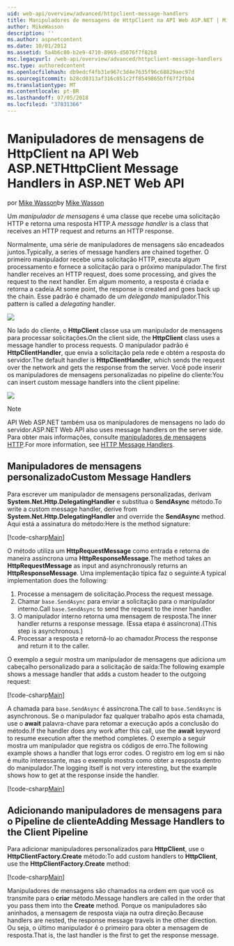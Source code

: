 ```yaml
---
uid: web-api/overview/advanced/httpclient-message-handlers
title: Manipuladores de mensagens de HttpClient na API Web ASP.NET | Microsoft Docs
author: MikeWasson
description: ''
ms.author: aspnetcontent
ms.date: 10/01/2012
ms.assetid: 5a4b6c80-b2e9-4710-8969-d5076f7f82b8
msc.legacyurl: /web-api/overview/advanced/httpclient-message-handlers
msc.type: authoredcontent
ms.openlocfilehash: db9edcf4fb31e967c3d4e7635f96c68829aec97d
ms.sourcegitcommit: b28cd0313af316c051c2ff8549865bff67f2fbb4
ms.translationtype: MT
ms.contentlocale: pt-BR
ms.lasthandoff: 07/05/2018
ms.locfileid: "37831366"
---
```

<a name="httpclient-message-handlers-in-aspnet-web-api"></a><span data-ttu-id="d12f3-102">Manipuladores de mensagens de HttpClient na API Web ASP.NET</span><span class="sxs-lookup"><span data-stu-id="d12f3-102">HttpClient Message Handlers in ASP.NET Web API</span></span>
====================
<span data-ttu-id="d12f3-103">por [Mike Wasson](https://github.com/MikeWasson)</span><span class="sxs-lookup"><span data-stu-id="d12f3-103">by [Mike Wasson](https://github.com/MikeWasson)</span></span>

<span data-ttu-id="d12f3-104">Um *manipulador de mensagens* é uma classe que recebe uma solicitação HTTP e retorna uma resposta HTTP.</span><span class="sxs-lookup"><span data-stu-id="d12f3-104">A *message handler* is a class that receives an HTTP request and returns an HTTP response.</span></span>

<span data-ttu-id="d12f3-105">Normalmente, uma série de manipuladores de mensagens são encadeados juntos.</span><span class="sxs-lookup"><span data-stu-id="d12f3-105">Typically, a series of message handlers are chained together.</span></span> <span data-ttu-id="d12f3-106">O primeiro manipulador recebe uma solicitação HTTP, executa algum processamento e fornece a solicitação para o próximo manipulador.</span><span class="sxs-lookup"><span data-stu-id="d12f3-106">The first handler receives an HTTP request, does some processing, and gives the request to the next handler.</span></span> <span data-ttu-id="d12f3-107">Em algum momento, a resposta é criada e retorna a cadeia.</span><span class="sxs-lookup"><span data-stu-id="d12f3-107">At some point, the response is created and goes back up the chain.</span></span> <span data-ttu-id="d12f3-108">Esse padrão é chamado de um *delegando* manipulador.</span><span class="sxs-lookup"><span data-stu-id="d12f3-108">This pattern is called a *delegating* handler.</span></span>

![](httpclient-message-handlers/_static/image1.png)

<span data-ttu-id="d12f3-109">No lado do cliente, o **HttpClient** classe usa um manipulador de mensagens para processar solicitações.</span><span class="sxs-lookup"><span data-stu-id="d12f3-109">On the client side, the **HttpClient** class uses a message handler to process requests.</span></span> <span data-ttu-id="d12f3-110">O manipulador padrão é **HttpClientHandler**, que envia a solicitação pela rede e obtém a resposta do servidor.</span><span class="sxs-lookup"><span data-stu-id="d12f3-110">The default handler is **HttpClientHandler**, which sends the request over the network and gets the response from the server.</span></span> <span data-ttu-id="d12f3-111">Você pode inserir os manipuladores de mensagens personalizadas no pipeline do cliente:</span><span class="sxs-lookup"><span data-stu-id="d12f3-111">You can insert custom message handlers into the client pipeline:</span></span>

![](httpclient-message-handlers/_static/image2.png)

> [!NOTE]
> <span data-ttu-id="d12f3-112">API Web ASP.NET também usa os manipuladores de mensagens no lado do servidor.</span><span class="sxs-lookup"><span data-stu-id="d12f3-112">ASP.NET Web API also uses message handlers on the server side.</span></span> <span data-ttu-id="d12f3-113">Para obter mais informações, consulte [manipuladores de mensagens HTTP](http-message-handlers.md).</span><span class="sxs-lookup"><span data-stu-id="d12f3-113">For more information, see [HTTP Message Handlers](http-message-handlers.md).</span></span>


## <a name="custom-message-handlers"></a><span data-ttu-id="d12f3-114">Manipuladores de mensagens personalizado</span><span class="sxs-lookup"><span data-stu-id="d12f3-114">Custom Message Handlers</span></span>

<span data-ttu-id="d12f3-115">Para escrever um manipulador de mensagens personalizadas, derivam **System.Net.Http.DelegatingHandler** e substitua o **SendAsync** método.</span><span class="sxs-lookup"><span data-stu-id="d12f3-115">To write a custom message handler, derive from **System.Net.Http.DelegatingHandler** and override the **SendAsync** method.</span></span> <span data-ttu-id="d12f3-116">Aqui está a assinatura do método:</span><span class="sxs-lookup"><span data-stu-id="d12f3-116">Here is the method signature:</span></span>

[!code-csharp[Main](httpclient-message-handlers/samples/sample1.cs)]

<span data-ttu-id="d12f3-117">O método utiliza um **HttpRequestMessage** como entrada e retorna de maneira assíncrona uma **HttpResponseMessage**.</span><span class="sxs-lookup"><span data-stu-id="d12f3-117">The method takes an **HttpRequestMessage** as input and asynchronously returns an **HttpResponseMessage**.</span></span> <span data-ttu-id="d12f3-118">Uma implementação típica faz o seguinte:</span><span class="sxs-lookup"><span data-stu-id="d12f3-118">A typical implementation does the following:</span></span>

1. <span data-ttu-id="d12f3-119">Processe a mensagem de solicitação.</span><span class="sxs-lookup"><span data-stu-id="d12f3-119">Process the request message.</span></span>
2. <span data-ttu-id="d12f3-120">Chamar `base.SendAsync` para enviar a solicitação para o manipulador interno.</span><span class="sxs-lookup"><span data-stu-id="d12f3-120">Call `base.SendAsync` to send the request to the inner handler.</span></span>
3. <span data-ttu-id="d12f3-121">O manipulador interno retorna uma mensagem de resposta.</span><span class="sxs-lookup"><span data-stu-id="d12f3-121">The inner handler returns a response message.</span></span> <span data-ttu-id="d12f3-122">(Essa etapa é assíncrona).</span><span class="sxs-lookup"><span data-stu-id="d12f3-122">(This step is asynchronous.)</span></span>
4. <span data-ttu-id="d12f3-123">Processar a resposta e retorná-lo ao chamador.</span><span class="sxs-lookup"><span data-stu-id="d12f3-123">Process the response and return it to the caller.</span></span>

<span data-ttu-id="d12f3-124">O exemplo a seguir mostra um manipulador de mensagens que adiciona um cabeçalho personalizado para a solicitação de saída:</span><span class="sxs-lookup"><span data-stu-id="d12f3-124">The following example shows a message handler that adds a custom header to the outgoing request:</span></span>

[!code-csharp[Main](httpclient-message-handlers/samples/sample2.cs)]

<span data-ttu-id="d12f3-125">A chamada para `base.SendAsync` é assíncrona.</span><span class="sxs-lookup"><span data-stu-id="d12f3-125">The call to `base.SendAsync` is asynchronous.</span></span> <span data-ttu-id="d12f3-126">Se o manipulador faz qualquer trabalho após esta chamada, use o **await** palavra-chave para retomar a execução após a conclusão do método.</span><span class="sxs-lookup"><span data-stu-id="d12f3-126">If the handler does any work after this call, use the **await** keyword to resume execution after the method completes.</span></span> <span data-ttu-id="d12f3-127">O exemplo a seguir mostra um manipulador que registra os códigos de erro.</span><span class="sxs-lookup"><span data-stu-id="d12f3-127">The following example shows a handler that logs error codes.</span></span> <span data-ttu-id="d12f3-128">O registro em log em si não é muito interessante, mas o exemplo mostra como obter a resposta dentro do manipulador.</span><span class="sxs-lookup"><span data-stu-id="d12f3-128">The logging itself is not very interesting, but the example shows how to get at the response inside the handler.</span></span>

[!code-csharp[Main](httpclient-message-handlers/samples/sample3.cs?highlight=10,13)]

## <a name="adding-message-handlers-to-the-client-pipeline"></a><span data-ttu-id="d12f3-129">Adicionando manipuladores de mensagens para o Pipeline de cliente</span><span class="sxs-lookup"><span data-stu-id="d12f3-129">Adding Message Handlers to the Client Pipeline</span></span>

<span data-ttu-id="d12f3-130">Para adicionar manipuladores personalizados para **HttpClient**, use o **HttpClientFactory.Create** método:</span><span class="sxs-lookup"><span data-stu-id="d12f3-130">To add custom handlers to **HttpClient**, use the **HttpClientFactory.Create** method:</span></span>

[!code-csharp[Main](httpclient-message-handlers/samples/sample4.cs)]

<span data-ttu-id="d12f3-131">Manipuladores de mensagens são chamados na ordem em que você os transmite para o **criar** método.</span><span class="sxs-lookup"><span data-stu-id="d12f3-131">Message handlers are called in the order that you pass them into the **Create** method.</span></span> <span data-ttu-id="d12f3-132">Porque os manipuladores são aninhados, a mensagem de resposta viaja na outra direção.</span><span class="sxs-lookup"><span data-stu-id="d12f3-132">Because handlers are nested, the response message travels in the other direction.</span></span> <span data-ttu-id="d12f3-133">Ou seja, o último manipulador é o primeiro para obter a mensagem de resposta.</span><span class="sxs-lookup"><span data-stu-id="d12f3-133">That is, the last handler is the first to get the response message.</span></span>

